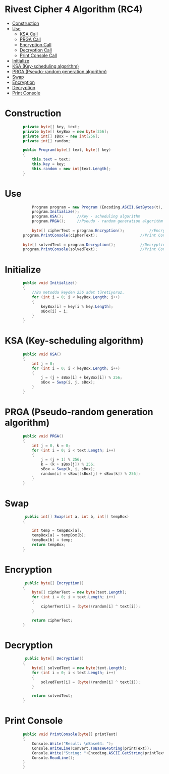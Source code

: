 Rivest Cipher 4 Algorithm (RC4)
=================

<!--ts-->
   * [Construction](#convert-string-to-byte)
   * [Use](#use)
      * [KSA Call](#use)
      * [PRGA Call](#use)
      * [Encryption Call](#use)
      * [Decryption Call](#use)
      * [Print Console Call](#use)
   * [Initialize](#convert-string-to-byte)
   * [KSA (Key-scheduling algorithm)](#encryption-method)
   * [PRGA (Pseudo-random generation algorithm)](#decryption-method)
   * [Swap](#swap-method)
   * [Encryption](#print-console-method)
   * [Decryption](#print-console-method)
   * [Print Console](#print-console-method)
<!--te-->

Construction
============
```csharp
        private byte[] key, text;
        private byte[] keyBox = new byte[256];
        private int[] sBox = new int[256];
        private int[] random;

        public Program(byte[] text, byte[] key)
        {
            this.text = text;
            this.key = key;
            this.random = new int[text.Length];
        }
```
Use
============
```csharp
            Program program = new Program (Encoding.ASCII.GetBytes(t), Encoding.ASCII.GetBytes(k));
            program.Initialize();
            program.KSA();      //Key - scheduling algorithm
            program.PRGA();     //Pseudo - random generation algorithm
			
            byte[] cipherText = program.Encryption();           //Encryption Call
	    program.PrintConsole(cipherText);                   //Print Console
	    
	    byte[] solvedText = program.Decryption();           //Decryption Call
	    program.PrintConsole(solvedText);                   //Print Console
```
Initialize
============
```csharp
        public void Initialize()
        {
            //Bu metodda keyden 256 adet türetiyoruz.
            for (int i = 0; i < keyBox.Length; i++)
            {
                keyBox[i] = key[i % key.Length];
                sBox[i] = i;
            }
        }
```
KSA (Key-scheduling algorithm)
============
```csharp
        public void KSA()
        {
            int j = 0;
            for (int i = 0; i < keyBox.Length; i++)
            {
                j = (j + sBox[i] + keyBox[i]) % 256;
                sBox = Swap(i, j, sBox);
            }
        }
```
PRGA (Pseudo-random generation algorithm)
============
```csharp
        public void PRGA() 
        {
            int j = 0, k = 0;
            for (int i = 0; i < text.Length; i++)
            {
                j = (j + 1) % 256;
                k = (k + sBox[j]) % 256;
                sBox = Swap(k, j, sBox);
                random[i] = sBox[(sBox[j] + sBox[k]) % 256];
            }
        }
```
Swap 
============
```csharp
         public int[] Swap(int a, int b, int[] tempBox)
        {

            int temp = tempBox[a];
            tempBox[a] = tempBox[b];
            tempBox[b] = temp;
            return tempBox;
        }
```
Encryption
============
```csharp
         public byte[] Encryption()
        {
            byte[] cipherText = new byte[text.Length];
            for (int i = 0; i < text.Length; i++)
            {
                cipherText[i] = (byte)(random[i] ^ text[i]);
            }

            return cipherText;
        }
```
Decryption
============
```csharp
         public byte[] Decryption()
        {
            byte[] solvedText = new byte[text.Length];
            for (int i = 0; i < text.Length; i++)
            {
                solvedText[i] = (byte)(random[i] ^ text[i]);
            }

            return solvedText;
        }
```
Print Console
============
```csharp
        public void PrintConsole(byte[] printText)
        {
            Console.Write("Result: \nBase64: ");
            Console.WriteLine(Convert.ToBase64String(printText));
            Console.Write("String: "+Encoding.ASCII.GetString(printText));
            Console.ReadLine();
        }
        }
```
